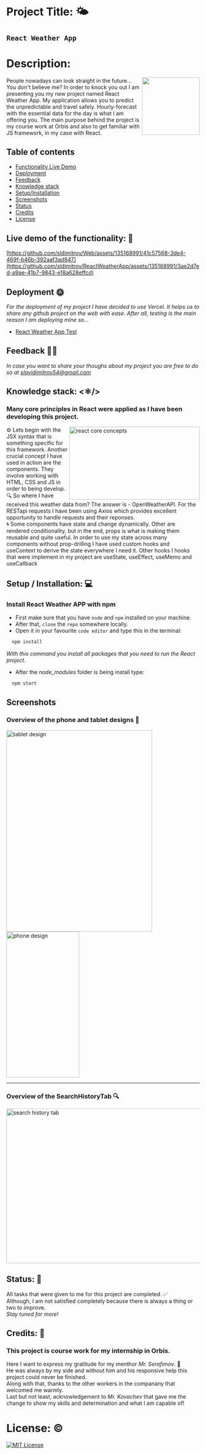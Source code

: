 # Project Title: 🌤️ #
## `React Weather App`

# Description: #
<img align="right" width="150" height="150" src="https://github.com/sldimitrov/ReactWeatherApp/assets/135168991/411e28f1-4dd0-4c6c-8758-1ddeff414195"/>
 People nowadays can look straight in the future... You don't believe me? In order to knock you out I am presenting you my new project named React Weather App. My application allows you to predict the unpredictable and travel safely. Hourly-forecast with the essential data for the day is what I am offering you. The main purpose behind the project is my course work at Orbis and also to get familiar with JS framework, in my case with React.

## Table of contents
* [Functionality Live Demo](https://github.com/sldimitrov/ReactWeatherApp/blob/main/README.md#live-demo-of-the-functionality-)
* [Deployment](https://github.com/sldimitrov/ReactWeatherApp/blob/main/README.md#deployment-)
* [Feedback](https://github.com/sldimitrov/ReactWeatherApp/blob/main/README.md#feedback-)
* [Knowledge stack](https://github.com/sldimitrov/ReactWeatherApp/blob/main/README.md#knowledge-stack-%EF%B8%8F)
* [Setup/Installation](https://github.com/sldimitrov/ReactWeatherApp/blob/main/README.md#setup--installation-)
* [Screenshots](https://github.com/sldimitrov/ReactWeatherApp/blob/main/README.md#screenshots)
* [Status](https://github.com/sldimitrov/ReactWeatherApp/blob/main/README.md#status-)
* [Credits](https://github.com/sldimitrov/ReactWeatherApp/blob/main/README.md#credits-)
* [License](https://github.com/sldimitrov/ReactWeatherApp/blob/main/README.md#license-%EF%B8%8F)

## Live demo of the functionality: 🔗 
[https://github.com/sldimitrov/Web/assets/135168991/41c57568-3de4-469f-b46b-392aaf3ad847](https://github.com/sldimitrov/ReactWeatherApp/assets/135168991/3ae2d7ed-a9ae-41b7-9843-e18a628effcd)

## Deployment 🌞 
*For the deployment of my project I have decided to use Vercel. It helps us to share any github project on the web with ease. After all, testing is the main reason I am deploying mine so...*
 - [React Weather App Test](https://react-weather-app-ten.vercel.app/)
## Feedback 💭💭  
*In case you want to share your thoughs about my project you are free to do so at slavidimitrov54@gmail.com*

## Knowledge stack: <⚛️/> 
 ### Many core principles in React were applied as I have been developing this project.
<img align="right" width="340" height="190" alt="react core concepts" src="https://github.com/sldimitrov/ReactWeatherApp/assets/135168991/7b864aeb-9cf4-49a4-905e-ec10290f2932" /> 
<p>
 ⚙️ Lets begin with the JSX syntax that is something specific for this framework.
Another crucial concept I have used in action are the components. They involve working with HTML, CSS and JS in order to being develop. <br/>
 🔍 So where I have received this weather data from? The answer is - OpenWeatherAPI. For the RESTapi requests I have been using Axios which 
 provides excellent opportunity to handle requests and their reponses.<br/>
 🌀 Some components have state and change dynamically. Other are rendered conditionality, but in the end, props is what is making them reusable and quite useful. In order to use my state across many components without prop-drilling I have used custom hooks and useContext to derive the state everywhere I need it. Other hooks I hooks that were implement in my project are useState, useEffect, useMemo and useCallback
</p> 


## Setup / Installation: 💻 

### Install React Weather APP with npm

* First make sure that you have `node` and `npm` installed on your machine.
* After that, `clone` the `repo` somewhere locally.
* Open it in your favourite `code editor` and type this in the terminal:

```bash
  npm install
```
*With this command you install all packages that you need to run the React project.*
* After the *node_modules* folder is being install type:
```bash
  npm start
```

## Screenshots 
### Overview of the phone and tablet designs 🎨
<div> 
 <img alt="tablet design" src="https://github.com/sldimitrov/ReactWeatherApp/assets/135168991/e40d4b5f-01f9-4f00-a59d-e76925b5da06" width="380" height="525"/>
 <img alt="phone design" src="https://github.com/sldimitrov/ReactWeatherApp/assets/135168991/999271ae-221a-4011-9b92-feecf9c6234e" width="190" height="380" />
</div>

---

### Overview of the SearchHistoryTab 🔍
<img alt="search history tab" src="https://github.com/sldimitrov/ReactWeatherApp/assets/135168991/d52288ef-b740-41aa-bd4e-17e785bb7974" width="720" height="403" />




## Status: 📶
All tasks that were given to me for this project are completed. ✅ <br/> 
Although, I am not satisfied completely because there is always a thing or two to improve. <br/>
*Stay tuned for more!*

## Credits: 📝
### This project is course work for my internship in Orbis. <br/>
Here I want to express my gratitude for my menthor *Mr. Serafimov*. 🙏 <br/>
He was always by my side and without him and his responsive help this project could never be finished. <br/>
Along with that, thanks to the other workers in the companany that welcomed me warmly. <br/>
Last but not least, acknowledgement to *Mr. Kovachev* that gave me the change to show my skills and determination and what I am capable of!

# License: ©️
[![MIT License](https://img.shields.io/badge/License-MIT-green.svg)](https://choosealicense.com/licenses/mit/)
